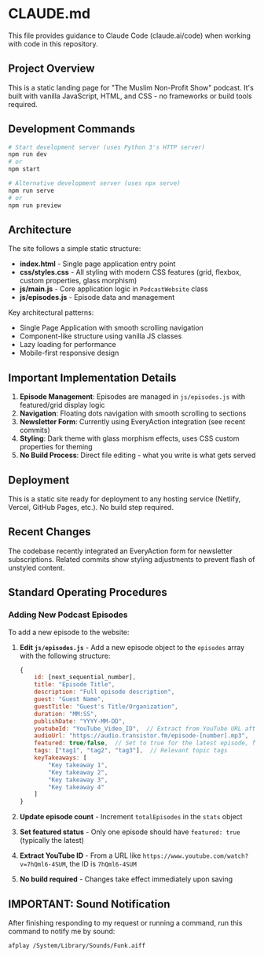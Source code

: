 # CLAUDE.md

This file provides guidance to Claude Code (claude.ai/code) when working with code in this repository.

## Project Overview

This is a static landing page for "The Muslim Non-Profit Show" podcast. It's built with vanilla JavaScript, HTML, and CSS - no frameworks or build tools required.

## Development Commands

```bash
# Start development server (uses Python 3's HTTP server)
npm run dev
# or
npm start

# Alternative development server (uses npx serve)
npm run serve
# or
npm run preview
```

## Architecture

The site follows a simple static structure:

- **index.html** - Single page application entry point
- **css/styles.css** - All styling with modern CSS features (grid, flexbox, custom properties, glass morphism)
- **js/main.js** - Core application logic in `PodcastWebsite` class
- **js/episodes.js** - Episode data and management

Key architectural patterns:
- Single Page Application with smooth scrolling navigation
- Component-like structure using vanilla JS classes
- Lazy loading for performance
- Mobile-first responsive design

## Important Implementation Details

1. **Episode Management**: Episodes are managed in `js/episodes.js` with featured/grid display logic
2. **Navigation**: Floating dots navigation with smooth scrolling to sections
3. **Newsletter Form**: Currently using EveryAction integration (see recent commits)
4. **Styling**: Dark theme with glass morphism effects, uses CSS custom properties for theming
5. **No Build Process**: Direct file editing - what you write is what gets served

## Deployment

This is a static site ready for deployment to any hosting service (Netlify, Vercel, GitHub Pages, etc.). No build step required.

## Recent Changes

The codebase recently integrated an EveryAction form for newsletter subscriptions. Related commits show styling adjustments to prevent flash of unstyled content.

## Standard Operating Procedures

### Adding New Podcast Episodes

To add a new episode to the website:

1. **Edit `js/episodes.js`** - Add a new episode object to the `episodes` array with the following structure:
   ```javascript
   {
       id: [next_sequential_number],
       title: "Episode Title",
       description: "Full episode description",
       guest: "Guest Name",
       guestTitle: "Guest's Title/Organization",
       duration: "MM:SS",
       publishDate: "YYYY-MM-DD",
       youtubeId: "YouTube_Video_ID",  // Extract from YouTube URL after v=
       audioUrl: "https://audio.transistor.fm/episode-[number].mp3",
       featured: true/false,  // Set to true for the latest episode, false for others
       tags: ["tag1", "tag2", "tag3"],  // Relevant topic tags
       keyTakeaways: [
           "Key takeaway 1",
           "Key takeaway 2",
           "Key takeaway 3",
           "Key takeaway 4"
       ]
   }
   ```

2. **Update episode count** - Increment `totalEpisodes` in the `stats` object

3. **Set featured status** - Only one episode should have `featured: true` (typically the latest)

4. **Extract YouTube ID** - From a URL like `https://www.youtube.com/watch?v=7hQml6-4SUM`, the ID is `7hQml6-4SUM`

5. **No build required** - Changes take effect immediately upon saving

## IMPORTANT: Sound Notification

After finishing responding to my request or running a command, run this command to notify me by sound:

```bash
afplay /System/Library/Sounds/Funk.aiff
```